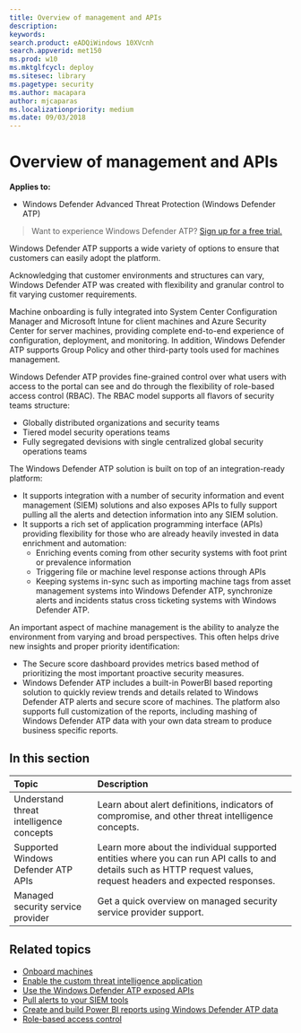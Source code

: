 ```yaml
---
title: Overview of management and APIs
description: 
keywords: 
search.product: eADQiWindows 10XVcnh
search.appverid: met150
ms.prod: w10
ms.mktglfcycl: deploy
ms.sitesec: library
ms.pagetype: security
ms.author: macapara
author: mjcaparas
ms.localizationpriority: medium
ms.date: 09/03/2018
---
```


# Overview of management and APIs 

**Applies to:**
- Windows Defender Advanced Threat Protection (Windows Defender ATP)

>Want to experience Windows Defender ATP? [Sign up for a free trial.](https://www.microsoft.com/en-us/WindowsForBusiness/windows-atp?ocid=docs-mgt-apis-abovefoldlink)

Windows Defender ATP supports a wide variety of options to ensure that customers can easily adopt the platform. 

Acknowledging that customer environments and structures can vary, Windows Defender ATP was created with flexibility and granular control to fit varying customer requirements. 

Machine onboarding is fully integrated into System Center Configuration Manager and Microsoft Intune for client machines and Azure Security Center for server machines, providing complete end-to-end experience of configuration, deployment, and monitoring. In addition, Windows Defender ATP supports Group Policy and other third-party tools used for machines management.

Windows Defender ATP provides fine-grained control over what users with access to the portal can see and do through the flexibility of role-based access control (RBAC). The RBAC model supports all flavors of security teams structure:
- Globally distributed organizations and security teams
- Tiered model security operations teams
- Fully segregated devisions with single centralized global security operations teams 

The Windows Defender ATP solution is built on top of an integration-ready platform:
- It supports integration with a number of security information and event management (SIEM) solutions and also exposes APIs to fully support pulling all the alerts and detection information into any SIEM solution. 
- It supports a rich set of application programming interface (APIs) providing flexibility for those who are already heavily invested in data enrichment and automation:
   - Enriching events coming from other security systems with foot print or prevalence information
   - Triggering file or machine level response actions through APIs
   - Keeping systems in-sync such as importing machine tags from asset management systems into Windows Defender ATP, synchronize alerts and incidents status cross ticketing systems with Windows Defender ATP.

An important aspect of machine management is the ability to analyze the environment from varying and broad perspectives. This often helps drive new insights and proper priority identification: 
- The Secure score dashboard provides metrics based method of prioritizing the most important proactive security measures.
- Windows Defender ATP includes a built-in PowerBI based reporting solution to quickly review trends and details related to Windows Defender ATP alerts and secure score of  machines. The platform also supports full customization of the reports, including mashing of Windows Defender ATP data with your own data stream to produce business specific reports.


## In this section
Topic | Description 
:---|:---
Understand threat intelligence concepts | Learn about alert definitions, indicators of compromise, and other threat intelligence concepts.
Supported Windows Defender ATP APIs | Learn more about the individual supported entities where you can run API calls to and details such as HTTP request values, request headers and expected responses.
Managed security service provider | Get a quick overview on managed security service provider support.




## Related topics
- [Onboard machines](onboard-configure-windows-defender-advanced-threat-protection.md)
- [Enable the custom threat intelligence application](enable-custom-ti-windows-defender-advanced-threat-protection.md)
- [Use the Windows Defender ATP exposed APIs](exposed-apis-windows-defender-advanced-threat-protection.md)
- [Pull alerts to your SIEM tools](configure-siem-windows-defender-advanced-threat-protection.md)
- [Create and build Power BI reports using Windows Defender ATP data](powerbi-reports-windows-defender-advanced-threat-protection.md)
- [Role-based access control](rbac-windows-defender-advanced-threat-protection.md)


